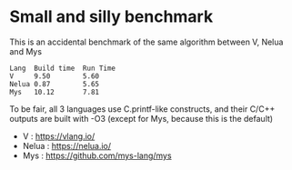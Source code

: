 # Small and silly benchmark

This is an accidental benchmark of the same algorithm between V, Nelua and Mys
```
Lang  Build time  Run Time
V     9.50        5.60
Nelua 0.87        5.65
Mys   10.12       7.81
```
To be fair, all 3 languages use C.printf-like constructs, and their C/C++ outputs are built with -O3 (except for Mys, because this is the default)

- V : https://vlang.io/
- Nelua : https://nelua.io/
- Mys : https://github.com/mys-lang/mys
